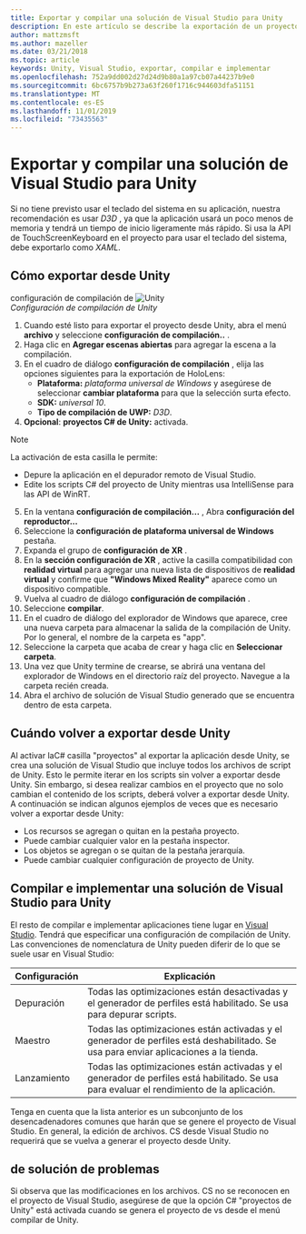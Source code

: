 ```yaml
---
title: Exportar y compilar una solución de Visual Studio para Unity
description: En este artículo se describe la exportación de un proyecto de realidad mixta desde Unity para que pueda compilar e implementar en Visual Studio.
author: mattzmsft
ms.author: mazeller
ms.date: 03/21/2018
ms.topic: article
keywords: Unity, Visual Studio, exportar, compilar e implementar
ms.openlocfilehash: 752a9dd002d27d24d9b80a1a97cb07a44237b9e0
ms.sourcegitcommit: 6bc6757b9b273a63f260f1716c944603dfa51151
ms.translationtype: MT
ms.contentlocale: es-ES
ms.lasthandoff: 11/01/2019
ms.locfileid: "73435563"
---
```

# <a name="exporting-and-building-a-unity-visual-studio-solution"></a>Exportar y compilar una solución de Visual Studio para Unity

Si no tiene previsto usar el teclado del sistema en su aplicación, nuestra recomendación es usar *D3D* , ya que la aplicación usará un poco menos de memoria y tendrá un tiempo de inicio ligeramente más rápido. Si usa la API de TouchScreenKeyboard en el proyecto para usar el teclado del sistema, debe exportarlo como *XAML*.

## <a name="how-to-export-from-unity"></a>Cómo exportar desde Unity

configuración de compilación de ![Unity](images/unitybuildsettings-300px.png)<br>
*Configuración de compilación de Unity*

1. Cuando esté listo para exportar el proyecto desde Unity, abra el menú **archivo** y seleccione **configuración de compilación..** .
2. Haga clic en **Agregar escenas abiertas** para agregar la escena a la compilación.
3. En el cuadro de diálogo **configuración de compilación** , elija las opciones siguientes para la exportación de HoloLens:
   * **Plataforma:** *plataforma universal de Windows* y asegúrese de seleccionar **cambiar plataforma** para que la selección surta efecto.
   * **SDK:** *universal 10*.
   * **Tipo de compilación de UWP:** *D3D*.
4. **Opcional**: **proyectos C# de Unity:** activada.

>[!NOTE]
>La activación de esta casilla le permite:
>* Depure la aplicación en el depurador remoto de Visual Studio.
>* Edite los scripts C# del proyecto de Unity mientras usa IntelliSense para las API de WinRT.

5. En la ventana **configuración de compilación...** , Abra **configuración del reproductor...**
6. Seleccione la **configuración de plataforma universal de Windows** pestaña.
7. Expanda el grupo de **configuración de XR** .
8. En la **sección configuración de XR** , active la casilla compatibilidad con **realidad virtual** para agregar una nueva lista de dispositivos de **realidad virtual** y confirme que **"Windows Mixed Reality"** aparece como un dispositivo compatible.
9. Vuelva al cuadro de diálogo **configuración de compilación** .
10. Seleccione **compilar**.
11. En el cuadro de diálogo del explorador de Windows que aparece, cree una nueva carpeta para almacenar la salida de la compilación de Unity. Por lo general, el nombre de la carpeta es "app".
12. Seleccione la carpeta que acaba de crear y haga clic en **Seleccionar carpeta**.
13. Una vez que Unity termine de crearse, se abrirá una ventana del explorador de Windows en el directorio raíz del proyecto. Navegue a la carpeta recién creada.
14. Abra el archivo de solución de Visual Studio generado que se encuentra dentro de esta carpeta.

## <a name="when-to-re-export-from-unity"></a>Cuándo volver a exportar desde Unity

Al activar laC# casilla "proyectos" al exportar la aplicación desde Unity, se crea una solución de Visual Studio que incluye todos los archivos de script de Unity. Esto le permite iterar en los scripts sin volver a exportar desde Unity. Sin embargo, si desea realizar cambios en el proyecto que no solo cambian el contenido de los scripts, deberá volver a exportar desde Unity. A continuación se indican algunos ejemplos de veces que es necesario volver a exportar desde Unity:
* Los recursos se agregan o quitan en la pestaña proyecto.
* Puede cambiar cualquier valor en la pestaña inspector.
* Los objetos se agregan o se quitan de la pestaña jerarquía.
* Puede cambiar cualquier configuración de proyecto de Unity.

## <a name="building-and-deploying-a-unity-visual-studio-solution"></a>Compilar e implementar una solución de Visual Studio para Unity

El resto de compilar e implementar aplicaciones tiene lugar en [Visual Studio](using-visual-studio.md). Tendrá que especificar una configuración de compilación de Unity. Las convenciones de nomenclatura de Unity pueden diferir de lo que se suele usar en Visual Studio:

|  Configuración  |  Explicación | 
|----------|----------|
|  Depuración  |  Todas las optimizaciones están desactivadas y el generador de perfiles está habilitado. Se usa para depurar scripts. | 
|  Maestro  |  Todas las optimizaciones están activadas y el generador de perfiles está deshabilitado. Se usa para enviar aplicaciones a la tienda. | 
|  Lanzamiento  |  Todas las optimizaciones están activadas y el generador de perfiles está habilitado. Se usa para evaluar el rendimiento de la aplicación. | 

Tenga en cuenta que la lista anterior es un subconjunto de los desencadenadores comunes que harán que se genere el proyecto de Visual Studio. En general, la edición de archivos. CS desde Visual Studio no requerirá que se vuelva a generar el proyecto desde Unity.

## <a name="troubleshooting"></a>de solución de problemas

Si observa que las modificaciones en los archivos. CS no se reconocen en el proyecto de Visual Studio, asegúrese de que la opción C# "proyectos de Unity" está activada cuando se genera el proyecto de vs desde el menú compilar de Unity.
